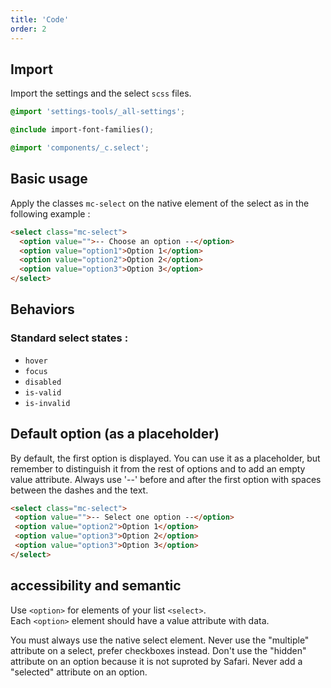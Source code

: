 ```yaml
---
title: 'Code'
order: 2
---
```


## Import

Import the settings and the select `scss` files.

```css
@import 'settings-tools/_all-settings';

@include import-font-families();

@import 'components/_c.select';
```

## Basic usage

Apply the classes `mc-select` on the native element of the select as in the following example :

```html
<select class="mc-select">
  <option value="">-- Choose an option --</option>
  <option value="option1">Option 1</option>
  <option value="option2">Option 2</option>
  <option value="option3">Option 3</option>
</select>
```

<preview path="src/pages/Components/Select/previews/Select-default"></preview>


## Behaviors

### Standard select states :

- `hover`
- `focus`
- `disabled`
- `is-valid`
- `is-invalid`


<preview path="src/pages/Components/Select/previews/Select-all-states"></preview>

## Default option (as a placeholder)
 By default, the first option is displayed. You can use it as a placeholder, but remember to distinguish it from the rest of options and to add an empty value attribute. Always use '--' before and after the first option with spaces between the dashes and the text.
 
 ```html
<select class="mc-select">
  <option value="">-- Select one option --</option>
  <option value="option2">Option 1</option>
  <option value="option3">Option 2</option>
  <option value="option3">Option 3</option>
</select>
```

## accessibility and semantic

Use `<option>` for elements of your list `<select>`.<br >
Each `<option>` element should have a value attribute with data.
 

<hintitem>
  You must always use the native select element.
</hintitem>

<hintitem dont="true">
Never use the "multiple" attribute on a select, prefer checkboxes instead.
</hintitem>
<hintitem dont="true">
Don't use the "hidden" attribute on an option because it is not suproted by Safari.
</hintitem>
<hintitem dont="true">
 Never add a "selected" attribute on an option.
 </hintitem>